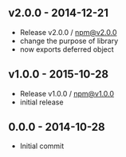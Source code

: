 

## v2.0.0 - 2014-12-21
- Release v2.0.0 / npm@v2.0.0
- change the purpose of library
- now exports deferred object

## v1.0.0 - 2015-10-28
- Release v1.0.0 / npm@v1.0.0
- initial release

## 0.0.0 - 2014-10-28
- Initial commit